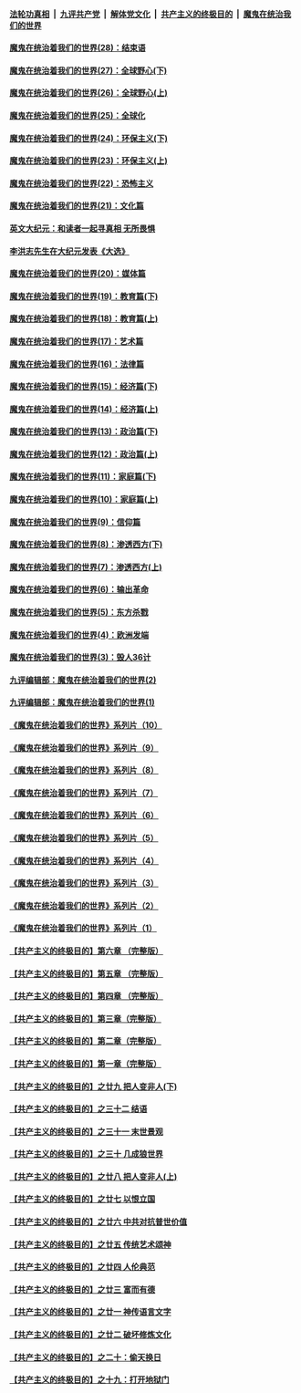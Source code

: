 ####  [法轮功真相](../../../../basic/blob/master/README.md?t=04040501) &nbsp;|&nbsp; [九评共产党](../../../../9ping.md/blob/master/README.md?t=04040501) &nbsp;|&nbsp; [解体党文化](../../../../jtdwh.md/blob/master/README.md?t=04040501)  &nbsp;|&nbsp; [共产主义的终极目的](../../../../gczydzjmd.md/blob/master/README.md?t=04040501) &nbsp;|&nbsp; [魔鬼在统治我们的世界](../../../../mgztzwmdsj.md/blob/master/README.md?t=04040501) 

#### [魔鬼在统治着我们的世界(28)：结束语](../pages/nsc422/n10936246.md?t=04040501) 

#### [魔鬼在统治着我们的世界(27)：全球野心(下)](../pages/nsc422/n10928319.md?t=04040501) 

#### [魔鬼在统治着我们的世界(26)：全球野心(上)](../pages/nsc422/n10900318.md?t=04040501) 

#### [魔鬼在统治着我们的世界(25)：全球化](../pages/nsc422/n10788205.md?t=04040501) 

#### [魔鬼在统治着我们的世界(24)：环保主义(下)](../pages/nsc422/n10695307.md?t=04040501) 

#### [魔鬼在统治着我们的世界(23)：环保主义(上)](../pages/nsc422/n10688613.md?t=04040501) 

#### [魔鬼在统治着我们的世界(22)：恐怖主义](../pages/nsc422/n10614727.md?t=04040501) 

#### [魔鬼在统治着我们的世界(21)：文化篇](../pages/nsc422/n10597706.md?t=04040501) 

#### [英文大纪元：和读者一起寻真相 无所畏惧](../pages/nsc422/n12542027.md?t=04040501) 

#### [李洪志先生在大纪元发表《大选》](../pages/nsc422/n12534746.md?t=04040501) 

#### [魔鬼在统治着我们的世界(20)：媒体篇](../pages/nsc422/n10586579.md?t=04040501) 

#### [魔鬼在统治着我们的世界(19)：教育篇(下)](../pages/nsc422/n10564808.md?t=04040501) 

#### [魔鬼在统治着我们的世界(18)：教育篇(上)](../pages/nsc422/n10526970.md?t=04040501) 

#### [魔鬼在统治着我们的世界(17)：艺术篇](../pages/nsc422/n10499093.md?t=04040501) 

#### [魔鬼在统治着我们的世界(16)：法律篇](../pages/nsc422/n10485969.md?t=04040501) 

#### [魔鬼在统治着我们的世界(15)：经济篇(下)](../pages/nsc422/n10469975.md?t=04040501) 

#### [魔鬼在统治着我们的世界(14)：经济篇(上)](../pages/nsc422/n10457370.md?t=04040501) 

#### [魔鬼在统治着我们的世界(13)：政治篇(下)](../pages/nsc422/n10448270.md?t=04040501) 

#### [魔鬼在统治着我们的世界(12)：政治篇(上)](../pages/nsc422/n10444576.md?t=04040501) 

#### [魔鬼在统治着我们的世界(11)：家庭篇(下)](../pages/nsc422/n10440961.md?t=04040501) 

#### [魔鬼在统治着我们的世界(10)：家庭篇(上)](../pages/nsc422/n10435448.md?t=04040501) 

#### [魔鬼在统治着我们的世界(9)：信仰篇](../pages/nsc422/n10432159.md?t=04040501) 

#### [魔鬼在统治着我们的世界(8)：渗透西方(下)](../pages/nsc422/n10429603.md?t=04040501) 

#### [魔鬼在统治着我们的世界(7)：渗透西方(上)](../pages/nsc422/n10426013.md?t=04040501) 

#### [魔鬼在统治着我们的世界(6)：输出革命](../pages/nsc422/n10421536.md?t=04040501) 

#### [魔鬼在统治着我们的世界(5)：东方杀戮](../pages/nsc422/n10417707.md?t=04040501) 

#### [魔鬼在统治着我们的世界(4)：欧洲发端](../pages/nsc422/n10414890.md?t=04040501) 

#### [魔鬼在统治着我们的世界(3)：毁人36计](../pages/nsc422/n10411583.md?t=04040501) 

#### [九评编辑部：魔鬼在统治着我们的世界(2)](../pages/nsc422/n10410036.md?t=04040501) 

#### [九评编辑部：魔鬼在统治着我们的世界(1)](../pages/nsc422/n10406825.md?t=04040501) 

#### [《魔鬼在统治着我们的世界》系列片（10）](../pages/nsc422/n12292670.md?t=04040501) 

#### [《魔鬼在统治着我们的世界》系列片（9）](../pages/nsc422/n12290859.md?t=04040501) 

#### [《魔鬼在统治着我们的世界》系列片（8）](../pages/nsc422/n12287445.md?t=04040501) 

#### [《魔鬼在统治着我们的世界》系列片（7）](../pages/nsc422/n12283425.md?t=04040501) 

#### [《魔鬼在统治着我们的世界》系列片（6）](../pages/nsc422/n12282314.md?t=04040501) 

#### [《魔鬼在统治着我们的世界》系列片（5）](../pages/nsc422/n12281419.md?t=04040501) 

#### [《魔鬼在统治着我们的世界》系列片（4）](../pages/nsc422/n12274024.md?t=04040501) 

#### [《魔鬼在统治着我们的世界》系列片（3）](../pages/nsc422/n12271322.md?t=04040501) 

#### [《魔鬼在统治着我们的世界》系列片（2）](../pages/nsc422/n12269049.md?t=04040501) 

#### [《魔鬼在统治着我们的世界》系列片（1）](../pages/nsc422/n12267575.md?t=04040501) 

#### [【共产主义的终极目的】第六章 （完整版）](../pages/nsc422/n11428913.md?t=04040501) 

#### [【共产主义的终极目的】第五章 （完整版）](../pages/nsc422/n11428912.md?t=04040501) 

#### [【共产主义的终极目的】第四章 （完整版）](../pages/nsc422/n11428907.md?t=04040501) 

#### [【共产主义的终极目的】第三章（完整版）](../pages/nsc422/n11428848.md?t=04040501) 

#### [【共产主义的终极目的】第二章（完整版）](../pages/nsc422/n11428831.md?t=04040501) 

#### [【共产主义的终极目的】第一章（完整版）](../pages/nsc422/n11417651.md?t=04040501) 

#### [【共产主义的终极目的】之廿九 把人变非人(下)](../pages/nsc422/n11344140.md?t=04040501) 

#### [【共产主义的终极目的】之三十二 结语](../pages/nsc422/n11360535.md?t=04040501) 

#### [【共产主义的终极目的】之三十一 末世景观](../pages/nsc422/n11351129.md?t=04040501) 

#### [【共产主义的终极目的】之三十 几成狼世界](../pages/nsc422/n11348280.md?t=04040501) 

#### [【共产主义的终极目的】之廿八 把人变非人(上)](../pages/nsc422/n11340492.md?t=04040501) 

#### [【共产主义的终极目的】之廿七 以恨立国](../pages/nsc422/n11336944.md?t=04040501) 

#### [【共产主义的终极目的】之廿六 中共对抗普世价值](../pages/nsc422/n11324785.md?t=04040501) 

#### [【共产主义的终极目的】之廿五 传统艺术颂神](../pages/nsc422/n11296396.md?t=04040501) 

#### [【共产主义的终极目的】之廿四 人伦典范](../pages/nsc422/n11296397.md?t=04040501) 

#### [【共产主义的终极目的】之廿三 富而有德](../pages/nsc422/n11283598.md?t=04040501) 

#### [【共产主义的终极目的】之廿一 神传语言文字](../pages/nsc422/n11263265.md?t=04040501) 

#### [【共产主义的终极目的】之廿二 破坏修炼文化](../pages/nsc422/n11245728.md?t=04040501) 

#### [【共产主义的终极目的】之二十：偷天换日](../pages/nsc422/n11238846.md?t=04040501) 

#### [【共产主义的终极目的】之十九：打开地狱门](../pages/nsc422/n11206376.md?t=04040501) 

